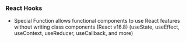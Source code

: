 ### React Hooks
- Special Function allows functional components to use React features without writing class components (React v16.8) (useState, useEffect, useContext, useReducer, useCallback, and more)